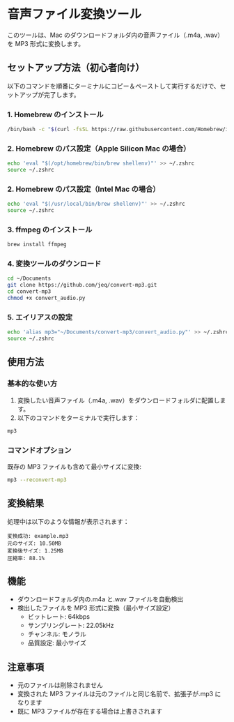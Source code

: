# 音声ファイル変換ツール

このツールは、Mac のダウンロードフォルダ内の音声ファイル（.m4a, .wav）を MP3 形式に変換します。

## セットアップ方法（初心者向け）

以下のコマンドを順番にターミナルにコピー＆ペーストして実行するだけで、セットアップが完了します。

### 1. Homebrew のインストール

```bash
/bin/bash -c "$(curl -fsSL https://raw.githubusercontent.com/Homebrew/install/HEAD/install.sh)"
```

### 2. Homebrew のパス設定（Apple Silicon Mac の場合）

```bash
echo 'eval "$(/opt/homebrew/bin/brew shellenv)"' >> ~/.zshrc
source ~/.zshrc
```

### 2. Homebrew のパス設定（Intel Mac の場合）

```bash
echo 'eval "$(/usr/local/bin/brew shellenv)"' >> ~/.zshrc
source ~/.zshrc
```

### 3. ffmpeg のインストール

```bash
brew install ffmpeg
```

### 4. 変換ツールのダウンロード

```bash
cd ~/Documents
git clone https://github.com/jeq/convert-mp3.git
cd convert-mp3
chmod +x convert_audio.py
```

### 5. エイリアスの設定

```bash
echo 'alias mp3="~/Documents/convert-mp3/convert_audio.py"' >> ~/.zshrc
source ~/.zshrc
```

## 使用方法

### 基本的な使い方

1. 変換したい音声ファイル（.m4a, .wav）をダウンロードフォルダに配置します。
2. 以下のコマンドをターミナルで実行します：

```bash
mp3
```

### コマンドオプション

既存の MP3 ファイルも含めて最小サイズに変換:

```bash
mp3 --reconvert-mp3
```

## 変換結果

処理中は以下のような情報が表示されます：

```
変換成功: example.mp3
元のサイズ: 10.50MB
変換後サイズ: 1.25MB
圧縮率: 88.1%
```

## 機能

- ダウンロードフォルダ内の.m4a と.wav ファイルを自動検出
- 検出したファイルを MP3 形式に変換（最小サイズ設定）
  - ビットレート: 64kbps
  - サンプリングレート: 22.05kHz
  - チャンネル: モノラル
  - 品質設定: 最小サイズ

## 注意事項

- 元のファイルは削除されません
- 変換された MP3 ファイルは元のファイルと同じ名前で、拡張子が.mp3 になります
- 既に MP3 ファイルが存在する場合は上書きされます
